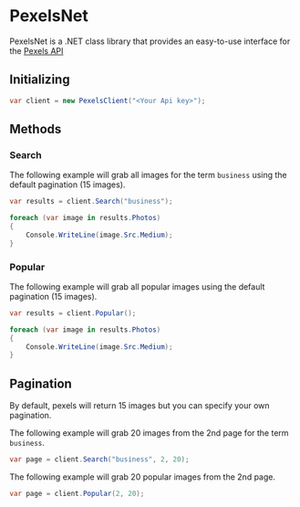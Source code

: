 # PexelsNet
PexelsNet is a .NET class library that provides an easy-to-use interface for the [Pexels API](https://www.pexels.com/api/)

## Initializing

```csharp
var client = new PexelsClient("<Your Api key>");
```

## Methods

### Search

The following example will grab all images for the term `business` using the default pagination (15 images).

```csharp
var results = client.Search("business"); 

foreach (var image in results.Photos)
{
    Console.WriteLine(image.Src.Medium);
}
```

### Popular

The following example will grab all popular images using the default pagination (15 images).

```csharp
var results = client.Popular(); 

foreach (var image in results.Photos)
{
    Console.WriteLine(image.Src.Medium);
}
```

## Pagination

By default, pexels will return 15 images but you can specify your own pagination. 

The following example will grab 20 images from the 2nd page for the term `business`.

```csharp
var page = client.Search("business", 2, 20); 
```

The following example will grab 20 popular images from the 2nd page.

```csharp
var page = client.Popular(2, 20); 
```
